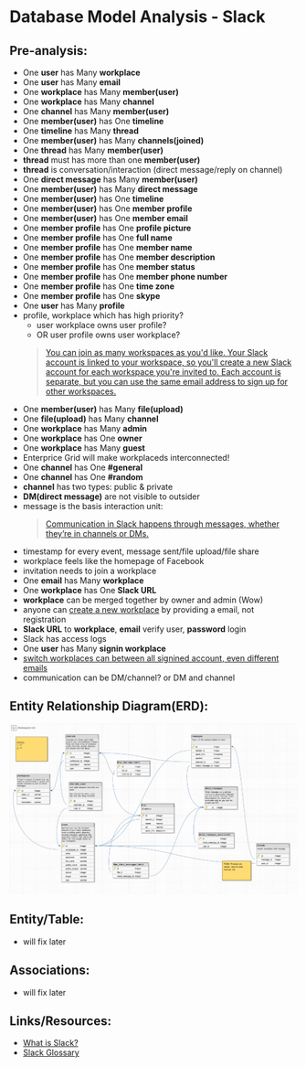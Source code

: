 # Database Model Analysis - Slack

## Pre-analysis:
- One __user__ has Many __workplace__
- One __user__ has Many __email__
- One __workplace__ has Many __member(user)__
- One __workplace__ has Many __channel__
- One __channel__ has Many __member(user)__
- One __member(user)__ has One __timeline__
- One __timeline__ has Many __thread__
- One __member(user)__ has Many __channels(joined)__
- One __thread__ has Many __member(user)__
- __thread__ must has more than one __member(user)__
- __thread__ is conversation/interaction (direct message/reply on channel)
- One __direct message__ has Many __member(user)__
- One __member(user)__ has Many __direct message__
- One __member(user)__ has One __timeline__
- One __member(user)__ has One __member profile__
- One __member(user)__ has One __member email__
- One __member profile__ has One __profile picture__
- One __member profile__ has One __full name__
- One __member profile__ has One __member name__
- One __member profile__ has One __member description__
- One __member profile__ has One __member status__
- One __member profile__ has One __member phone number__
- One __member profile__ has One __time zone__
- One __member profile__ has One __skype__
- One __user__ has Many __profile__
- profile, workplace which has high priority?
  - user workplace owns user profile?
  - OR user profile owns user workplace?
  > [You can join as many workspaces as you'd like. Your Slack account is linked to your workspace, so you'll create a new Slack account for each workspace you're invited to. Each account is separate, but you can use the same email address to sign up for other workspaces.](https://get.slack.help/hc/en-us/articles/201405046-Joining-multiple-Slack-teams)
- One __member(user)__ has Many __file(upload)__
- One __file(upload)__ has Many __channel__
- One __workplace__ has Many __admin__
- One __workplace__ has One __owner__
- One __workplace__ has Many __guest__
- Enterprice Grid will make workplaceds interconnected!
- One __channel__ has One __#general__
- One __channel__ has One __#random__
- __channel__ has two types: public & private
- __DM(direct message)__ are not visible to outsider
- message is the basis interaction unit:
  > [Communication in Slack happens through messages, whether they’re in channels or DMs.](https://get.slack.help/hc/en-us/articles/115004071768#sending-messages)
- timestamp for every event, message sent/file upload/file share
- workplace feels like the homepage of Facebook
- invitation needs to join a workplace
- One __email__ has Many __workplace__
- One __workplace__ has One __Slack URL__
- __workplace__ can be merged together by owner and admin (Wow)
- anyone can [create a new workplace](https://slack.com/create#email) by providing a email, not registration 
- __Slack URL__ to __workplace__, __email__ verify user, __password__ login
- Slack has access logs
- One __user__ has Many __signin workplace__
- [switch workplaces can between all signined account, even different emails](https://get.slack.help/hc/en-us/articles/201405046-Sign-in-to-multiple-workspaces)
- communication can be DM/channel? or DM and channel
  
## Entity Relationship Diagram(ERD):
![slack erd](/images/slack_erd.png "Slack ERD")

## Entity/Table:
- will fix later

## Associations:
- will fix later

## Links/Resources:
- [What is Slack?](https://get.slack.help/hc/en-us/articles/115004071768)
- [Slack Glossary](https://get.slack.help/hc/en-us/articles/213817348)
